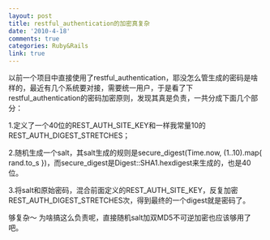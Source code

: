 ```yaml
---
layout: post
title: restful_authentication的加密真复杂
date: '2010-4-18'
comments: true
categories: Ruby&Rails
link: true
---
```

以前一个项目中直接使用了restful_authentication，耶没怎么管生成的密码是啥样的，最近有几个系统要对接，需要统一用户，于是看了下restful_authentication的密码加密原则，发现其真是负责，一共分成下面几个部分：

1.定义了一个40位的REST_AUTH_SITE_KEY和一样我常量10的REST_AUTH_DIGEST_STRETCHES；

2.随机生成一个salt，其salt生成的规则是secure_digest(Time.now, (1..10).map{ rand.to_s })，而secure_digest是Digest::SHA1.hexdigest来生成的，也是40位。

3.将salt和原始密码，混合前面定义的REST_AUTH_SITE_KEY，反复加密REST_AUTH_DIGEST_STRETCHES次，得到最终的一个digest就是密码了。

够复杂～ 为啥搞这么负责呢，直接随机salt加双MD5不可逆加密也应该够用了吧。
